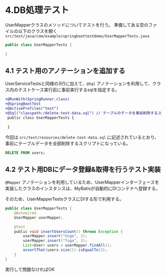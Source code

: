 # 4.DB処理テスト

UserMapperクラスのメソッドについてテストを行う。
準備してある空のファイルの以下のクラスを開く
`src/test/java/com/example/springboottestdemo/UserMapperTests.java`

```java
public class UserMapperTests {
    
}
```

## 4.1 テスト用のアノテーションを追加する

UserServiceTestsと同様の3行に加えて、`@Sql` アノテーションを利用して、クラス内のテストケース実行前に事前実行するsqlを指定する。

```diff
+@RunWith(SpringRunner.class)
+@SpringBootTest
+@ActiveProfiles("test")
+@Sql("classpath:/delete-test-data.sql") // テーブルのデータを事前削除するスクリプト
 public class UserMapperTests {
 
 }
```

今回は `src/test/resources/delete-test-data.sql` に記述されているとおり、事前にテーブルデータを全部削除するスクリプトになっている。

```sql
DELETE FROM users;
```

## 4.2 テスト用DBにデータ登録&取得を行うテスト実装

`@Mapper` アノテーションを利用しているため、UserMapperインターフェースを実装したクラスのインスタンスは、MyBatisが自動的にDIコンテナへ登録する。

そのため、UserMapperTestsクラスにDIする形で利用する。

```java
public class UserMapperTests {
    @Autowired
    UserMapper userMapper;
    
    @Test
    public void insertUsersCount() throws Exception {
        userMapper.insert("hoge", 1);
        userMapper.insert("fuga", 2);
        List<User> users = userMapper.findAll();
        assertThat(users.size()).isEqualTo(2);
    }
}
```

実行して問題なければOK
